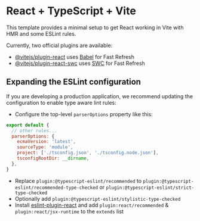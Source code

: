 # React + TypeScript + Vite
     
This template provides a minimal setup to get React working in Vite with HMR and some ESLint rules.  
    
Currently, two official plugins are available: 
 
- [@vitejs/plugin-react](https://github.com/vitejs/vite-plugin-react/blob/main/packages/plugin-react/README.md) uses [Babel](https://babeljs.io/) for Fast Refresh 
- [@vitejs/plugin-react-swc](https://github.com/vitejs/vite-plugin-react-swc) uses [SWC](https://swc.rs/) for Fast Refresh 
  
## Expanding the ESLint configuration    
       
If you are developing a production application, we recommend updating the configuration to enable type aware lint rules:   
     
- Configure the top-level `parserOptions` property like this:     
    
```js   
export default {      
  // other rules...  
  parserOptions: {
    ecmaVersion: 'latest',  
    sourceType: 'module',
    project: ['./tsconfig.json', './tsconfig.node.json'],
    tsconfigRootDir: __dirname, 
  },
}
```

- Replace `plugin:@typescript-eslint/recommended` to `plugin:@typescript-eslint/recommended-type-checked` or `plugin:@typescript-eslint/strict-type-checked`
- Optionally add `plugin:@typescript-eslint/stylistic-type-checked`
- Install [eslint-plugin-react](https://github.com/jsx-eslint/eslint-plugin-react) and add `plugin:react/recommended` & `plugin:react/jsx-runtime` to the `extends` list
